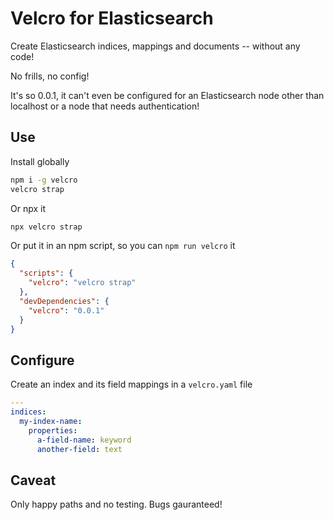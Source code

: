 # Velcro for Elasticsearch

Create Elasticsearch indices, mappings and documents -- without any code!

No frills, no config!

It's so 0.0.1, it can't even be configured for an Elasticsearch node other than localhost or a node that needs authentication!

## Use

Install globally

```bash
npm i -g velcro
velcro strap
```

Or npx it

```bash
npx velcro strap
```

Or put it in an npm script, so you can `npm run velcro` it

```json
{
  "scripts": {
    "velcro": "velcro strap"
  },
  "devDependencies": {
    "velcro": "0.0.1"
  }
}
```

## Configure

Create an index and its field mappings in a `velcro.yaml` file 

```yaml
---
indices:
  my-index-name:
    properties:
      a-field-name: keyword
      another-field: text
```

## Caveat

Only happy paths and no testing. Bugs gauranteed!
